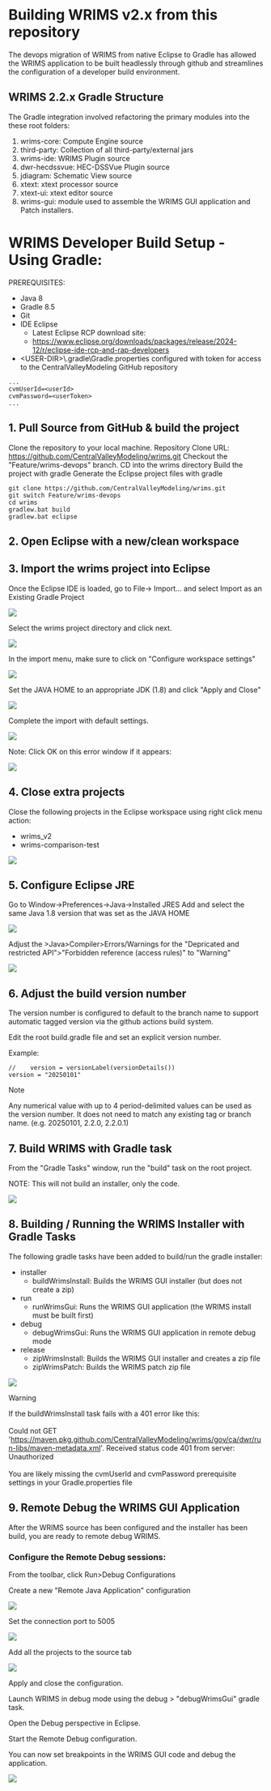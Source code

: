 # Building WRIMS v2.x from this repository
The devops migration of WRIMS from native Eclipse to Gradle has allowed the WRIMS application to 
be built headlessly through github and streamlines the configuration of a developer build environment.

## WRIMS 2.2.x Gradle Structure
The Gradle integration involved refactoring the primary modules into the these root folders:
1. wrims-core: Compute Engine source
2. third-party: Collection of all third-party/external jars
3. wrims-ide: WRIMS Plugin source
4. dwr-hecdssvue: HEC-DSSVue Plugin source
5. jdiagram: Schematic View source
6. xtext: xtext processor source
7. xtext-ui: xtext editor source
8. wrims-gui: module used to assemble the WRIMS GUI application and Patch installers. 

# WRIMS Developer Build Setup - Using Gradle:
PREREQUISITES:
- Java 8
- Gradle 8.5
- Git
- IDE Eclipse
  - Latest Eclipse RCP download site:
  - https://www.eclipse.org/downloads/packages/release/2024-12/r/eclipse-ide-rcp-and-rap-developers
- \<USER-DIR\>\\.gradle\Gradle.properties configured with token for access to the CentralValleyModeling GitHub repository
```
...
cvmUserId=<userId>
cvmPassword=<userToken>
...
``` 

## 1. Pull Source from GitHub & build the project
Clone the repository to your local machine.
Repository Clone URL: https://github.com/CentralValleyModeling/wrims.git
Checkout the "Feature/wrims-devops" branch.
CD into the wrims directory
Build the project with gradle
Generate the Eclipse project files with gradle
```
git clone https://github.com/CentralValleyModeling/wrims.git
git switch Feature/wrims-devops
cd wrims
gradlew.bat build
gradlew.bat eclipse
```

## 2. Open Eclipse with a new/clean workspace

## 3. Import the wrims project into Eclipse
Once the Eclipse IDE is loaded, go to File-> Import... and select Import as an Existing Gradle Project

![](./README_images/eclipse_import_project.png)

Select the wrims project directory and click next.

![](./README_images/eclipse_import_project_directory.png)

In the import menu, make sure to click on "Configure workspace settings" 

![](./README_images/eclipse_configure_workspace.png)

Set the JAVA HOME to an appropriate JDK (1.8) and click "Apply and Close"

![](./README_images/eclipse_configure_workspace_settings.png)

Complete the import with default settings.

![](./README_images/eclipse_import_project_final.png)

Note: Click OK on this error window if it appears:

![](./README_images/eclipse_import_project_error.png)

## 4. Close extra projects
Close the following projects in the Eclipse workspace using right click menu action:
- wrims_v2
- wrims-comparison-test
 
![](./README_images/close_eclipse_project.png)

## 5. Configure Eclipse JRE
Go to Window->Preferences->Java->Installed JRES
Add and select the same Java 1.8 version that was set as the JAVA HOME

![](./README_images/eclipse_jre.png)

Adjust the >Java>Compiler>Errors/Warnings for the "Depricated and restricted API">"Forbidden reference (access rules)" to "Warning"

![](./README_images/eclipse_java_compiler_errors.png)

## 6. Adjust the build version number 

The version number is configured to default to the branch name to support automatic tagged version
via the github actions build system. 

Edit the root build.gradle file and set an explicit version number.

Example:
```
//    version = versionLabel(versionDetails())
version = "20250101"
```
> [!NOTE]
> Any numerical value with up to 4 period-delimited values can be used as the version number.
> It does not need to match any existing tag or branch name. 
> (e.g. 20250101, 2.2.0, 2.2.0.1)

## 7. Build WRIMS with Gradle task
From the "Gradle Tasks" window, run the "build" task on the root project.

NOTE: This will not build an installer, only the code.

![](./README_images/eclipse_gradle_build.png)

## 8. Building / Running the WRIMS Installer with Gradle Tasks

The following gradle tasks have been added to build/run the gradle installer:

- installer
  - buildWrimsInstall: Builds the WRIMS GUI installer (but does not create a zip)
- run
  - runWrimsGui: Runs the WRIMS GUI application (the WRIMS install must be built first)
- debug
  - debugWrimsGui: Runs the WRIMS GUI application in remote debug mode
- release
  - zipWrimsInstall: Builds the WRIMS GUI installer and creates a zip file
  - zipWrimsPatch: Builds the WRIMS patch zip file

![](./README_images/eclipse_gradle_build_installer.png)

> [!WARNING]
> If the buildWrimsInstall task fails with a 401 error like this: <br><br>
>   Could not GET 'https://maven.pkg.github.com/CentralValleyModeling/wrims/gov/ca/dwr/run-libs/maven-metadata.xml'. 
>   Received status code 401 from server: Unauthorized <br><br>
> You are likely missing the cvmUserId and cvmPassword prerequisite settings in your Gradle.properties file

## 9. Remote Debug the WRIMS GUI Application

After the WRIMS source has been configured and the installer has been build, you are ready to remote debug WRIMS.

### Configure the Remote Debug sessions:
From the toolbar, click Run>Debug Configurations

Create a new "Remote Java Application" configuration

![](./README_images/eclipse_new_debug_configuration.png)

Set the connection port to 5005

![](./README_images/eclipse_remote_debug_port.png)

Add all the projects to the source tab

![](./README_images/eclipse_debug_source.png)

Apply and close the configuration. 

Launch WRIMS in debug mode using the debug > "debugWrimsGui" gradle task.

Open the Debug perspective in Eclipse.

Start the Remote Debug configuration.

You can now set breakpoints in the WRIMS GUI code and debug the application.

![](./README_images/eclipse_debug_perspective.png)